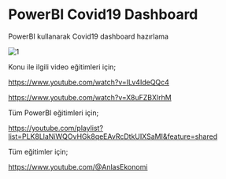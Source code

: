 # PowerBI Covid19 Dashboard

PowerBI kullanarak Covid19 dashboard hazırlama


![1](https://github.com/AnlasEkonomi/PowerBICovid19/assets/173607120/078b8589-31c5-4088-bbbd-99a17a831885)


Konu ile ilgili video eğitimleri için;

https://www.youtube.com/watch?v=ILv4IdeQQc4

https://www.youtube.com/watch?v=X8uFZBXlrhM

Tüm PowerBI eğitimleri için;

https://youtube.com/playlist?list=PLK8LlaNiWQOvHGk8qeEAvRcDtkUIXSaMI&feature=shared


Tüm eğitimler için;

https://www.youtube.com/@AnlasEkonomi
